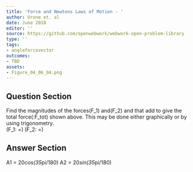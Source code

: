 ```yaml
---
title: 'Force and Newtons Laws of Motion - '
author: Urone et. al
date: June 2018
editor: ''
source: https://github.com/openwebwork/webwork-open-problem-library
type: ''
tags:
- angleforcevector
outcomes:
- TBD
assets:
- Figure_04_06_04.png
---
```


## Question Section 

Find the magnitudes of the forces(F_1) and(F_2) and  that add to give the total force(:F_tot) shown above. This may be done either graphically or by using trigonometry.  
(F_1: =)
(F_2: =)


## Answer Section

A1 = 20*cos(35*pi/180)
A2 = 20*sin(35*pi/180)